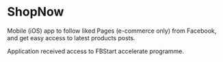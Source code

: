 # ShopNow

Mobile (iOS) app to follow liked Pages (e-commerce only) from Facebook, and get easy access to latest products posts.

Application received access to FBStart accelerate programme.